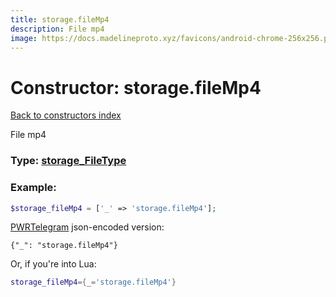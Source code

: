 ```yaml
---
title: storage.fileMp4
description: File mp4
image: https://docs.madelineproto.xyz/favicons/android-chrome-256x256.png
---
```

# Constructor: storage.fileMp4  
[Back to constructors index](index.md)



File mp4




### Type: [storage\_FileType](../types/storage_FileType.md)


### Example:

```php
$storage_fileMp4 = ['_' => 'storage.fileMp4'];
```  

[PWRTelegram](https://pwrtelegram.xyz) json-encoded version:

```
{"_": "storage.fileMp4"}
```


Or, if you're into Lua:

```lua
storage_fileMp4={_='storage.fileMp4'}

```


